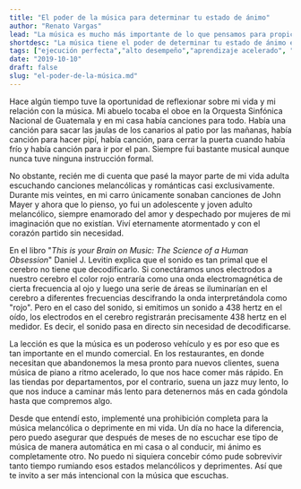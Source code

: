 ```yaml
---
title: "El poder de la música para determinar tu estado de ánimo"
author: "Renato Vargas"
lead: "La música es mucho más importante de lo que pensamos para propiciar momentos de ejecución perfecta y llevar vidas más sanas."
shortdesc: "La música tiene el poder de determinar tu estado de ánimo en el corto plazo."
tags: ["ejecución perfecta","alto desempeño","aprendizaje acelerado", "plasticidad cerebral", "música", "hábitos"]
date: "2019-10-10"
draft: false
slug: "el-poder-de-la-música.md"
---
```


Hace algún tiempo tuve la oportunidad de reflexionar sobre mi vida y mi relación con la música. Mi abuelo tocaba el oboe en la Orquesta Sinfónica Nacional de Guatemala y en mi casa había canciones para todo. Había una canción para sacar las jaulas de los canarios al patio por las mañanas, había canción para hacer pipí, había canción, para cerrar la puerta cuando había frío y había canción para ir por el pan. Siempre fui bastante musical aunque nunca tuve ninguna instrucción formal. 

No obstante, recién me di cuenta que pasé la mayor parte de mi vida adulta escuchando canciones melancólicas y románticas casi exclusivamente. Durante mis veintes, en mi carro únicamente sonaban canciones de John Mayer y ahora que lo pienso, yo fui un adolescente y joven adulto melancólico, siempre enamorado del amor y despechado por mujeres de mi imaginación que no existían. Viví eternamente atormentado y con el corazón partido sin necesidad.

En el libro "_This is your Brain on Music: The Science of a Human Obsession_" Daniel J. Levitin explica que el sonido es tan primal que el cerebro no tiene que decodificarlo. Si conectáramos unos electrodos a nuestro cerebro el color rojo entraría como una onda electromagnética de cierta frecuencia al ojo y luego una serie de áreas se iluminarían en el cerebro a diferentes frecuencias descifrando la onda interpretándola como "rojo". Pero en el caso del sonido, si emitimos un sonido a 438 hertz en el oído, los electrodos en el cerebro registrarán precisamente 438 hertz en el medidor. Es decir, el sonido pasa en directo sin necesidad de decodificarse. 

La lección es que la música es un poderoso vehículo y es por eso que es tan importante en el mundo comercial. En los restaurantes, en donde necesitan que abandonemos la mesa pronto para nuevos clientes, suena música de piano a ritmo acelerado, lo que nos hace comer más rápido. En las tiendas por departamentos, por el contrario, suena un jazz muy lento, lo que nos induce a caminar más lento para detenernos más en cada góndola hasta que compremos algo.

Desde que entendí esto, implementé una prohibición completa para la música melancólica o deprimente en mi vida. Un día no hace la diferencia, pero puedo asegurar que después de meses de no escuchar ese tipo de música de manera automática en mi casa o al conducir, mi ánimo es completamente otro. No puedo ni siquiera concebir cómo pude sobrevivir tanto tiempo rumiando esos estados melancólicos y deprimentes. Así que te invito a ser más intencional con la música que escuchas.